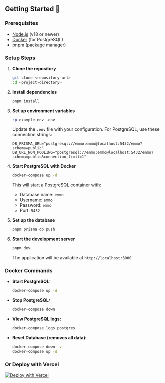 
## Getting Started 🚀

### Prerequisites

- [Node.js](https://nodejs.org/) (v18 or newer)
- [Docker](https://www.docker.com/) (for PostgreSQL)
- [pnpm](https://pnpm.io/) (package manager)

### Setup Steps

1. **Clone the repository**

   ```bash
   git clone <repository-url>
   cd <project-directory>
   ```

2. **Install dependencies**

   ```bash
   pnpm install
   ```

3. **Set up environment variables**

   ```bash
   cp example.env .env
   ```

   Update the `.env` file with your configuration. For PostgreSQL, use these connection strings:

   ```env
   DB_PRISMA_URL="postgresql://emmo:emmo@localhost:5432/emmo?schema=public"
   DB_URL_NON_POOLING="postgresql://emmo:emmo@localhost:5432/emmo?schema=public&connection_limit=1"
   ```

4. **Start PostgreSQL with Docker**

   ```bash
   docker-compose up -d
   ```

   This will start a PostgreSQL container with:
   - Database name: `emmo`
   - Username: `emmo`
   - Password: `emmo`
   - Port: `5432`

5. **Set up the database**

   ```bash
   pnpm prisma db push
   ```

6. **Start the development server**

   ```bash
   pnpm dev
   ```

   The application will be available at `http://localhost:3000`

### Docker Commands

- **Start PostgreSQL:**

  ```bash
  docker-compose up -d
  ```

- **Stop PostgreSQL:**

  ```bash
  docker-compose down
  ```

- **View PostgreSQL logs:**

  ```bash
  docker-compose logs postgres
  ```

- **Reset Database (removes all data):**

  ```bash
  docker-compose down -v
  docker-compose up -d
  ```

### Or Deploy with Vercel

[![Deploy with Vercel](https://vercel.com/button)](https://vercel.com/new/clone?repository-url=https%3A%2F%2Fgithub.com%2Fmoinulmoin%2Fchadnext&env=DB_PRISMA_URL,DB_URL_NON_POOLING,GITHUB_CLIENT_ID,GITHUB_CLIENT_SECRET,NEXTAUTH_SECRET,NEXT_PUBLIC_APP_URL,RESEND_API_KEY,UPLOADTHING_SECRET,UPLOADTHING_APP_ID,UPLOADTHING_URL)

